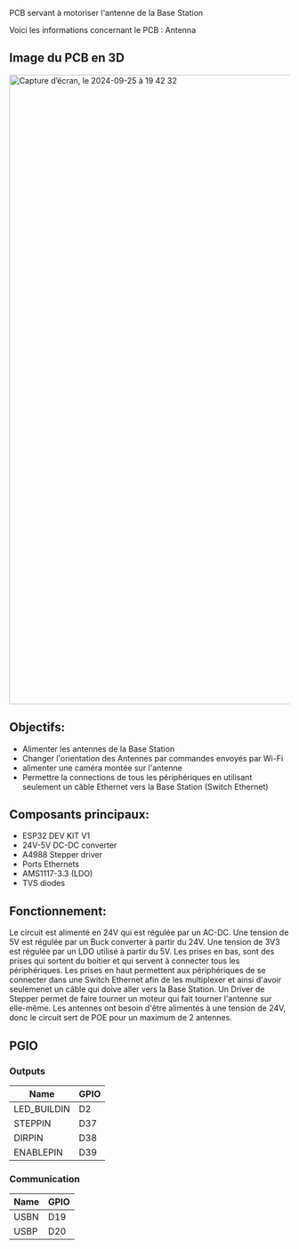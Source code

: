 
PCB servant à motoriser l'antenne de la Base Station

Voici les informations concernant le PCB : Antenna

## Image du PCB en 3D
<img width="1132" alt="Capture d’écran, le 2024-09-25 à 19 42 32" src="https://github.com/user-attachments/assets/f7d9e168-71af-4ca0-a494-73e6d41e3108">


## Objectifs:
* Alimenter les antennes de la Base Station
* Changer l'orientation des Antennes par commandes envoyés par Wi-Fi
* alimenter une caméra montée sur l'antenne
* Permettre la connections de tous les périphériques en utilisant seulement un câble Ethernet vers la Base Station (Switch Ethernet)


## Composants principaux:
* ESP32 DEV KIT V1
* 24V-5V DC-DC converter
* A4988 Stepper driver
* Ports Ethernets
* AMS1117-3.3 (LDO)
* TVS diodes

## Fonctionnement:
Le circuit est alimenté en 24V qui est régulée par un AC-DC.
Une tension de 5V est régulée par un Buck converter à partir du 24V.
Une tension de 3V3 est régulée par un LDO utilisé à partir du 5V.
Les prises en bas, sont des prises qui sortent du boitier et qui servent à connecter tous les périphériques.
Les prises en haut permettent aux périphériques de se connecter dans une Switch Ethernet afin de les multiplexer et ainsi d'avoir seulemenet un câble qui doive aller vers la Base Station.
Un Driver de Stepper permet de faire tourner un moteur qui fait tourner l'antenne sur elle-même.
Les antennes ont besoin d'être alimentés à une tension de 24V, donc le circuit sert de POE pour un maximum de 2 antennes.

## PGIO
### Outputs

Name         | GPIO
---          | ---
LED_BUILDIN  | D2
STEPPIN      | D37
DIRPIN       | D38
ENABLEPIN    | D39

### Communication

Name    | GPIO
---     | ---
USBN    | D19
USBP    | D20
